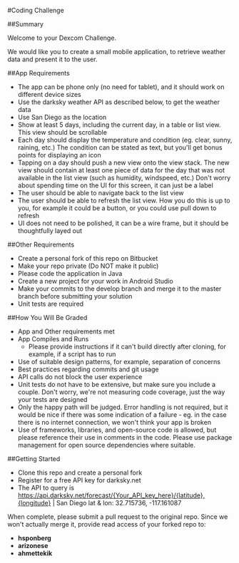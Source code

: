 #Coding Challenge

##Summary

Welcome to your Dexcom Challenge.

We would like you to create a small mobile application, to retrieve weather data and present it to the user.

##App Requirements

* The app can be phone only (no need for tablet), and it should work on different device sizes
* Use the darksky weather API as described below, to get the weather data
* Use San Diego as the location
* Show at least 5 days, including the current day, in a table or list view. This view should be scrollable
* Each day should display the temperature and condition (eg. clear, sunny, raining, etc.) The condition can be stated as text, but you'll get bonus points for displaying an icon
* Tapping on a day should push a new view onto the view stack. The new view should contain at least one piece of data for the day that was not available in the list view (such as humidity, windspeed, etc.) Don't worry about spending time on the UI for this screen, it can just be a label
* The user should be able to navigate back to the list view
* The user should be able to refresh the list view. How you do this is up to you, for example it could be a button, or you could use pull down to refresh
* UI does not need to be polished, it can be a wire frame, but it should be thoughtfully layed out

##Other Requirements

* Create a personal fork of this repo on Bitbucket
* Make your repo private (Do NOT make it public)
* Please code the application in Java
* Create a new project for your work in Android Studio
* Make your commits to the develop branch and merge it to the master branch before submitting your solution
* Unit tests are required

##How You Will Be Graded

* App and Other requirements met
* App Compiles and Runs
  * Please provide instructions if it can't build directly after cloning, for example, if a script has to run
* Use of suitable design patterns, for example, separation of concerns
* Best practices regarding commits and git usage
* API calls do not block the user experience
* Unit tests do not have to be extensive, but make sure you include a couple. Don't worry, we're not measuring code coverage, just the way your tests are designed
* Only the happy path will be judged. Error handling is not required, but it would be nice if there was some indication of a failure - eg. in the case there is no internet connection, we won't think your app is broken
* Use of frameworks, libraries, and open-source code is allowed, but please reference their use in comments in the code. Please use package management for open source dependencies where suitable. 

##Getting Started
* Clone this repo and create a personal fork
* Register for a free API key for darksky.net
* The API to query is https://api.darksky.net/forecast/{Your_API_key_here}/{latitude},{longitude} | San Diego lat & lon: 32.715736, -117.161087
 

When complete, please submit a pull request to the original repo. Since we won't actually merge it, provide read access of your forked repo to:  

* **hsponberg**
* **arizonese**
* **ahmettekik**
